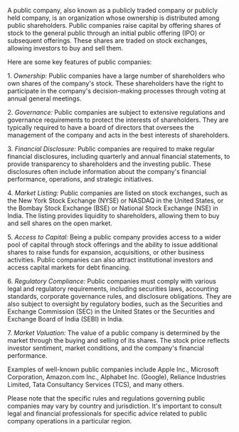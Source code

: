 <p>
A public company, also known as a publicly traded company or publicly held company, is an organization whose ownership is distributed among public shareholders. Public companies raise capital by offering shares of stock to the general public through an initial public offering (IPO) or subsequent offerings. These shares are traded on stock exchanges, allowing investors to buy and sell them.
</p><p>
Here are some key features of public companies:
</p><p>
1. <em class="red">Ownership:</em> Public companies have a large number of shareholders who own shares of the company's stock. These shareholders have the right to participate in the company's decision-making processes through voting at annual general meetings.
</p><p>
2. <em class="red">Governance:</em> Public companies are subject to extensive regulations and governance requirements to protect the interests of shareholders. They are typically required to have a board of directors that oversees the management of the company and acts in the best interests of shareholders.
</p><p>
3. <em class="red">Financial Disclosure:</em> Public companies are required to make regular financial disclosures, including quarterly and annual financial statements, to provide transparency to shareholders and the investing public. These disclosures often include information about the company's financial performance, operations, and strategic initiatives.
</p><p>
4. <em class="red">Market Listing:</em> Public companies are listed on stock exchanges, such as the New York Stock Exchange (NYSE) or NASDAQ in the United States, or the Bombay Stock Exchange (BSE) or National Stock Exchange (NSE) in India. The listing provides liquidity to shareholders, allowing them to buy and sell shares on the open market.
</p><p>
5. <em class="red">Access to Capital:</em> Being a public company provides access to a wider pool of capital through stock offerings and the ability to issue additional shares to raise funds for expansion, acquisitions, or other business activities. Public companies can also attract institutional investors and access capital markets for debt financing.
</p><p>
6. <em class="red">Regulatory Compliance:</em> Public companies must comply with various legal and regulatory requirements, including securities laws, accounting standards, corporate governance rules, and disclosure obligations. They are also subject to oversight by regulatory bodies, such as the Securities and Exchange Commission (SEC) in the United States or the Securities and Exchange Board of India (SEBI) in India.
</p><p>
7. <em class="red">Market Valuation:</em> The value of a public company is determined by the market through the buying and selling of its shares. The stock price reflects investor sentiment, market conditions, and the company's financial performance.
</p><p>
Examples of well-known public companies include Apple Inc., Microsoft Corporation, Amazon.com Inc., Alphabet Inc. (Google), Reliance Industries Limited, Tata Consultancy Services (TCS), and many others.

Please note that the specific rules and regulations governing public companies may vary by country and jurisdiction. It's important to consult legal and financial professionals for specific advice related to public company operations in a particular region.
</p>